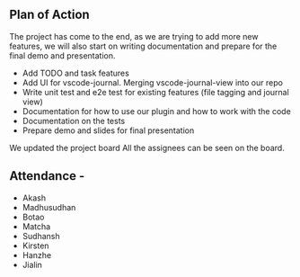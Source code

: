 ## Plan of Action
The project has come to the end, as we are trying to add more new features, we will also start on writing documentation and prepare for the final demo and presentation.
- Add TODO and task features
- Add UI for vscode-journal. Merging vscode-journal-view into our repo
- Write unit test and e2e test for existing features (file tagging and journal view)
- Documentation for how to use our plugin and how to work with the code
- Documentation on the tests
- Prepare demo and slides for final presentation

We updated the project board
All the assignees can be seen on the board.


## Attendance - 
- Akash
- Madhusudhan
- Botao
- Matcha
- Sudhansh
- Kirsten
- Hanzhe
- Jialin